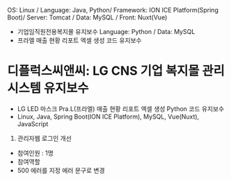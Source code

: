 OS: Linux / Language: Java, Python/ Framework: ION ICE Platform(Spring Boot)/ Server: Tomcat / Data: MySQL / Front: Nuxt(Vue)
- 기업임직원전용복지몰 유지보수
Language: Python / Data: MySQL
- 프라엘 매출 현황 리포트 엑셀 생성 코드 유지보수


# 디플럭스씨앤씨: LG CNS 기업 복지몰 관리 시스템 유지보수
- LG LED 마스크 Pra.L(프라엘) 매출 현황 리포트 엑셀 생성 Python 코드 유지보수
- Linux, Java, Spring Boot(ION ICE Platform), MySQL, Vue(Nuxt), JavaScript
1. 관리자웹 로그인 개선
- 참여인원 : 1명
- 참여역할
- 500 에러를 지정 에러 문구로 변경
